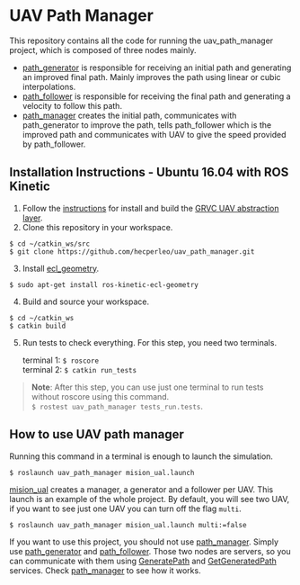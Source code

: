 # UAV Path Manager

This repository contains all the code for running the uav_path_manager project, which is composed of three nodes mainly.

- [path_generator](https://github.com/hecperleo/uav_path_manager/blob/readme/src/path_generator.cpp) is responsible for receiving an initial path and generating an improved final path. Mainly improves the path using linear or cubic interpolations. 
- [path_follower](https://github.com/hecperleo/uav_path_manager/blob/readme/src/path_follower.cpp) is responsible for receiving the final path and generating a velocity to follow this path.
- [path_manager](https://github.com/hecperleo/uav_path_manager/blob/readme/src/path_manager.cpp) creates the initial path, communicates with path_generator to improve the path, tells path_follower which is the improved path and communicates with UAV to give the speed provided by path_follower.

## Installation Instructions - Ubuntu 16.04 with ROS Kinetic

1. Follow the [instructions](https://github.com/grvcTeam/grvc-ual/wiki/How-to-build-and-install-grvc-ual) for install and build the [GRVC UAV abstraction layer](https://github.com/grvcTeam/grvc-ual).
2. Clone this repository in your workspace.
```
$ cd ~/catkin_ws/src
$ git clone https://github.com/hecperleo/uav_path_manager.git
```
3. Install [ecl_geometry](http://wiki.ros.org/ecl_geometry).
```
$ sudo apt-get install ros-kinetic-ecl-geometry
```
4. Build and source your workspace.
```
$ cd ~/catkin_ws
$ catkin build
```
5. Run tests to check everything. For this step, you need two terminals.

    terminal 1: `$ roscore`  
terminal 2: `$ catkin run_tests`

> **Note**: After this step, you can use just one terminal to run tests without roscore using this command.    
>`$ rostest uav_path_manager tests_run.tests`.


## How to use UAV path manager

Running this command in a terminal is enough to launch the simulation.

```
$ roslaunch uav_path_manager mision_ual.launch
```

[mision_ual](https://github.com/hecperleo/uav_path_manager/blob/readme/launch/mision_ual.launch) creates a manager, a generator and a follower per UAV. This launch is an example of the whole project. 
By default, you will see two UAV, if you want to see just one UAV you can turn off the flag `multi`.

```
$ roslaunch uav_path_manager mision_ual.launch multi:=false
```


If you want to use this project, you should not use [path_manager](https://github.com/hecperleo/uav_path_manager/blob/readme/src/path_manager.cpp). Simply use [path_generator](https://github.com/hecperleo/uav_path_manager/blob/readme/src/path_generator.cpp) and [path_follower](https://github.com/hecperleo/uav_path_manager/blob/readme/src/path_follower.cpp). Those two nodes are servers, so you can communicate with them using [GeneratePath](https://github.com/hecperleo/uav_path_manager/blob/readme/srv/GeneratePath.srv) and [GetGeneratedPath](https://github.com/hecperleo/uav_path_manager/blob/readme/srv/GetGeneratedPath.srv) services. Check [path_manager](https://github.com/hecperleo/uav_path_manager/blob/readme/src/path_manager.cpp) to see how it works.
